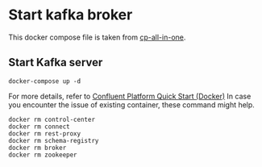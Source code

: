 # Start kafka broker

This docker compose file is taken from [cp-all-in-one](https://github.com/confluentinc/cp-all-in-one).

## Start Kafka server

```
docker-compose up -d
```

For more details, refer to [Confluent Platform Quick Start (Docker)](https://docs.confluent.io/current/quickstart/ce-docker-quickstart.html#ce-docker-quickstart)
In case you encounter the issue of existing container, these command might help.

```
docker rm control-center
docker rm connect
docker rm rest-proxy
docker rm schema-registry
docker rm broker
docker rm zookeeper
```
